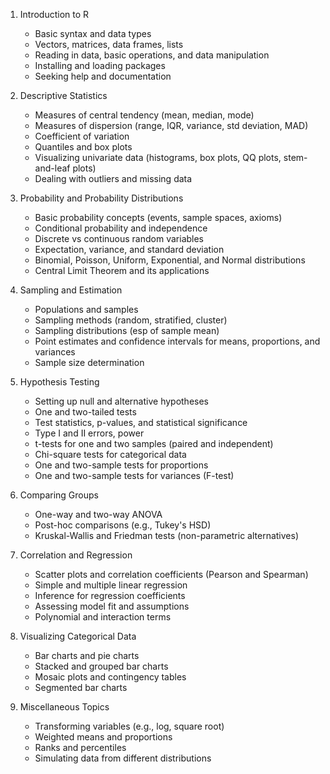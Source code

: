 1. Introduction to R
   - Basic syntax and data types
   - Vectors, matrices, data frames, lists
   - Reading in data, basic operations, and data manipulation
   - Installing and loading packages
   - Seeking help and documentation

2. Descriptive Statistics
   - Measures of central tendency (mean, median, mode)
   - Measures of dispersion (range, IQR, variance, std deviation, MAD)
   - Coefficient of variation
   - Quantiles and box plots
   - Visualizing univariate data (histograms, box plots, QQ plots, stem-and-leaf plots)
   - Dealing with outliers and missing data

3. Probability and Probability Distributions
   - Basic probability concepts (events, sample spaces, axioms)
   - Conditional probability and independence
   - Discrete vs continuous random variables
   - Expectation, variance, and standard deviation
   - Binomial, Poisson, Uniform, Exponential, and Normal distributions
   - Central Limit Theorem and its applications

4. Sampling and Estimation
   - Populations and samples
   - Sampling methods (random, stratified, cluster)
   - Sampling distributions (esp of sample mean)
   - Point estimates and confidence intervals for means, proportions, and variances
   - Sample size determination

5. Hypothesis Testing
   - Setting up null and alternative hypotheses
   - One and two-tailed tests
   - Test statistics, p-values, and statistical significance
   - Type I and II errors, power
   - t-tests for one and two samples (paired and independent)
   - Chi-square tests for categorical data
   - One and two-sample tests for proportions
   - One and two-sample tests for variances (F-test)

6. Comparing Groups
   - One-way and two-way ANOVA
   - Post-hoc comparisons (e.g., Tukey's HSD)
   - Kruskal-Wallis and Friedman tests (non-parametric alternatives)

7. Correlation and Regression
   - Scatter plots and correlation coefficients (Pearson and Spearman)
   - Simple and multiple linear regression
   - Inference for regression coefficients
   - Assessing model fit and assumptions
   - Polynomial and interaction terms

8. Visualizing Categorical Data
   - Bar charts and pie charts
   - Stacked and grouped bar charts
   - Mosaic plots and contingency tables
   - Segmented bar charts

9. Miscellaneous Topics
   - Transforming variables (e.g., log, square root)
   - Weighted means and proportions
   - Ranks and percentiles
   - Simulating data from different distributions